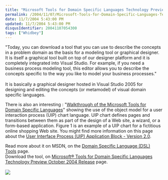```yaml
---
title: "Microsoft Tools for Domain Specific Languages Technology Preview (October 2004 Release)"
permalink: /2004/11/07/Microsoft-Tools-for-Domain-Specific-Languages-Technology-Preview-(October-2004-Release)/
date: 11/7/2004 5:43:00 PM
updated: 11/7/2004 5:43:00 PM
disqusIdentifier: 20041107054300
tags: ["Whidbey"]
---
```

"Today, you can download a tool that you can use to describe the concepts in a problem domain as the basis for a modeling tool or graphical designer. It is itself a graphical tool built on top of our designer platform and it is completely integrated into Visual Studio. For example, if you need a business process modeling tool, this editor allows you to describe the concepts specific to the way you like to model your business processes."<br><br>It is basically a graphical designer hosted in Visual Studio 2005 for designing and editing the concepts (or metamodel) of visual domain specific languages.

There is also an interesting : "[Walkthrough of the Microsoft Tools for Domain Specific Languages](http://lab.msdn.microsoft.com/vs2005/teamsystem/Workshop/DSLTools/walkthrough.aspx)" showing the use of the object model for a user interaction process (UIP) chart language. UIP chart defines pages and transitions between them as part of the design of a Web site, a wizard, or a form-based application. Figure 1 is an example of a UIP chart for a fictitious online shopping Web site. You might find more information on this page about the [User Interface Process (UIP) Application Block - Version 2.0](http://msdn.microsoft.com/library/default.asp?url=/library/en-us/dnpag/html/uipab.asp).
<!-- more -->

Read more about it on MSDN, on the [Domain Specific Language (DSL) Tools](http://lab.msdn.microsoft.com/vs2005/teamsystem/Workshop/DSLTools/default.aspx) page.<br>Download the tool, on [Microsoft® Tools for Domain Specific Languages Technology Preview October 2004 Release](http://www.microsoft.com/downloads/details.aspx?familyid=673a0b3a-f631-4310-8599-8bb55d15f017&displaylang=en) page.<br><br>![](http://lab.msdn.microsoft.com/vs2005/art/teamsystem/OMEWlk01.gif)
